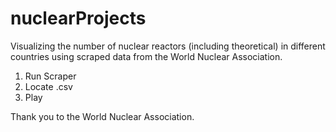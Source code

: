 # nuclearProjects
Visualizing the number of nuclear reactors (including theoretical) in different countries using scraped data from the World Nuclear Association.

1. Run Scraper
2. Locate .csv
3. Play


Thank you to the World Nuclear Association.
